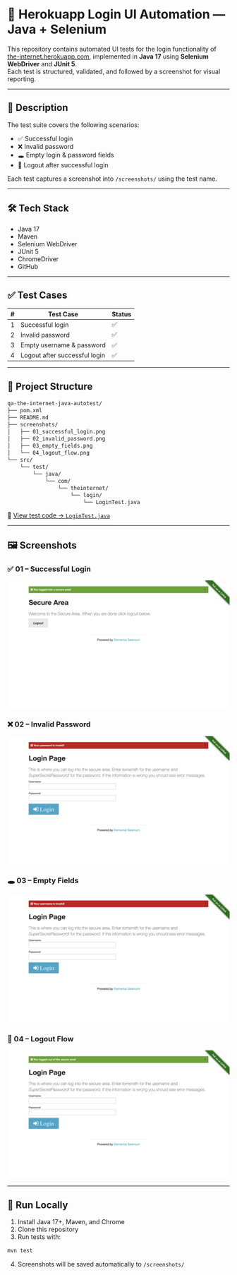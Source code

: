 # 🧪 Herokuapp Login UI Automation — Java + Selenium

This repository contains automated UI tests for the login functionality of [the-internet.herokuapp.com](https://the-internet.herokuapp.com/login), implemented in **Java 17** using **Selenium WebDriver** and **JUnit 5**.  
Each test is structured, validated, and followed by a screenshot for visual reporting.

---

## 📌 Description

The test suite covers the following scenarios:

- ✅ Successful login
- ❌ Invalid password
- 🕳 Empty login & password fields
- 🔁 Logout after successful login

Each test captures a screenshot into `/screenshots/` using the test name.

---

## 🛠 Tech Stack

- Java 17  
- Maven  
- Selenium WebDriver  
- JUnit 5  
- ChromeDriver  
- GitHub

---

## ✅ Test Cases

| #  | Test Case                     | Status |
|----|-------------------------------|--------|
| 1  | Successful login              | ✅     |
| 2  | Invalid password              | ✅     |
| 3  | Empty username & password     | ✅     |
| 4  | Logout after successful login | ✅     |

---

## 📂 Project Structure

```
qa-the-internet-java-autotest/
├── pom.xml
├── README.md
├── screenshots/
│   ├── 01_successful_login.png
│   ├── 02_invalid_password.png
│   ├── 03_empty_fields.png
│   └── 04_logout_flow.png
└── src/
    └── test/
        └── java/
            └── com/
                └── theinternet/
                    └── login/
                        └── LoginTest.java
```

🔗 [View test code → `LoginTest.java`](src/test/java/com/theinternet/login/LoginTest.java)

---

## 🖼 Screenshots

### ✅ 01 – Successful Login  
![01_successful_login](screenshots/01_successful_login.png)

### ❌ 02 – Invalid Password  
![02_invalid_password](screenshots/02_invalid_password.png)

### 🕳 03 – Empty Fields  
![03_empty_fields](screenshots/03_empty_fields.png)

### 🔁 04 – Logout Flow  
![04_logout_flow](screenshots/04_logout_flow.png)

---

## 🚀 Run Locally

1. Install Java 17+, Maven, and Chrome
2. Clone this repository
3. Run tests with:

```bash
mvn test
```

4. Screenshots will be saved automatically to `/screenshots/`
